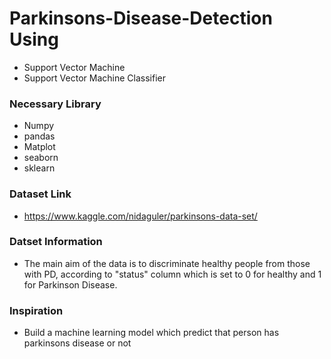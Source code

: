 # Parkinsons-Disease-Detection Using

- Support Vector Machine
- Support Vector Machine Classifier

### Necessary Library
- Numpy
- pandas
- Matplot
- seaborn
- sklearn

### Dataset Link 
- https://www.kaggle.com/nidaguler/parkinsons-data-set/

### Datset Information
- The main aim of the data
is to discriminate healthy people from those with PD, according to "status"
column which is set to 0 for healthy and 1 for Parkinson Disease.

### Inspiration
- Build a machine learning model which predict that person has parkinsons disease or not
